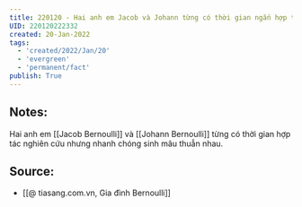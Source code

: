```yaml
---
title: 220120 - Hai anh em Jacob và Johann từng có thời gian ngắn hợp tác nghiên cứu
UID: 220120222332
created: 20-Jan-2022
tags:
  - 'created/2022/Jan/20'
  - 'evergreen'
  - 'permanent/fact'
publish: True
---
```

## Notes:
Hai anh em [[Jacob Bernoulli]] và [[Johann Bernoulli]] từng có thời gian hợp tác nghiên cứu nhưng nhanh chóng sinh mâu thuẫn nhau.

## Source:
- [[@ tiasang.com.vn, Gia đình Bernoulli]]

